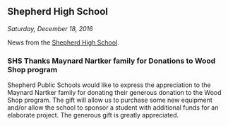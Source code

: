 ## Shepherd High School
_Saturday, December 18, 2016_

News from the [Shepherd High School](https://www.facebook.com/sms.shepherdmi/).



### SHS Thanks Maynard Nartker family for Donations to Wood Shop program

Shepherd Public Schools would like to express the appreciation to the Maynard Nartker family for donating their generous donation to the Wood Shop program. The gift will allow us to purchase some new equipment and/or allow the school to sponsor a student with additional funds for an elaborate project. The generous gift is greatly appreciated.

